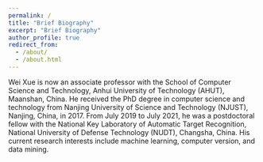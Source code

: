 ```yaml
---
permalink: /
title: "Brief Biography"
excerpt: "Brief Biography"
author_profile: true
redirect_from: 
  - /about/
  - /about.html
---
```


Wei Xue is now an associate professor with the School of Computer Science and Technology, Anhui University of Technology (AHUT), Maanshan, China. He received the PhD degree in computer science and technology from Nanjing University of Science and Technology (NJUST), Nanjing, China, in 2017. From July 2019 to July 2021, he was a postdoctoral fellow with the National Key Laboratory of Automatic Target Recognition, National University of Defense Technology (NUDT), Changsha, China. His current research interests include machine learning, computer version, and data mining.
